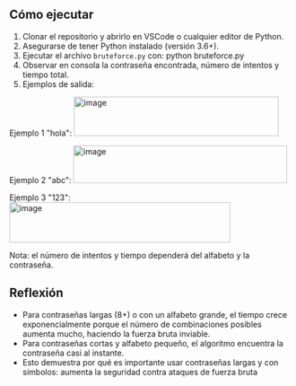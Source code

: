 ## Cómo ejecutar

1. Clonar el repositorio y abrirlo en VSCode o cualquier editor de Python.
2. Asegurarse de tener Python instalado (versión 3.6+).
3. Ejecutar el archivo `bruteforce.py` con: python bruteforce.py
4. Observar en consola la contraseña encontrada, número de intentos y tiempo total.
5. Ejemplos de salida:

Ejemplo 1 "hola":
<img width="365" height="70" alt="image" src="https://github.com/user-attachments/assets/b314028f-9b85-46a1-84ef-8933312cbcb2" />

Ejemplo 2 "abc":
<img width="381" height="67" alt="image" src="https://github.com/user-attachments/assets/86b32b7f-26fc-433f-af9e-f2f04266b467" />

Ejemplo 3 "123":
<img width="394" height="72" alt="image" src="https://github.com/user-attachments/assets/bfe37325-0674-45a4-b92c-48f8df4394b4" />

Nota: el número de intentos y tiempo dependerá del alfabeto y la contraseña.

## Reflexión

- Para contraseñas largas (8+) o con un alfabeto grande, el tiempo crece exponencialmente porque el número de combinaciones posibles aumenta mucho, haciendo la fuerza bruta inviable.
- Para contraseñas cortas y alfabeto pequeño, el algoritmo encuentra la contraseña casi al instante.
- Esto demuestra por qué es importante usar contraseñas largas y con símbolos: aumenta la seguridad contra ataques de fuerza bruta



